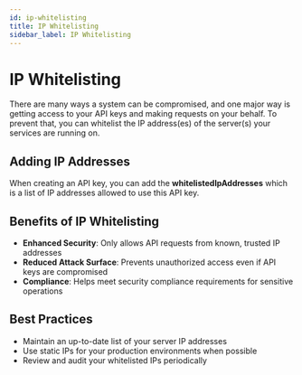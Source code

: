 ```yaml
---
id: ip-whitelisting
title: IP Whitelisting
sidebar_label: IP Whitelisting
---
```


# IP Whitelisting

There are many ways a system can be compromised, and one major way is getting access to your API keys and making requests on your behalf. To prevent that, you can whitelist the IP address(es) of the server(s) your services are running on.


## Adding IP Addresses

When creating an API key, you can add the **whitelistedIpAddresses** which is a list of IP addresses allowed to use this API key.



## Benefits of IP Whitelisting

- **Enhanced Security**: Only allows API requests from known, trusted IP addresses
- **Reduced Attack Surface**: Prevents unauthorized access even if API keys are compromised
- **Compliance**: Helps meet security compliance requirements for sensitive operations

## Best Practices

- Maintain an up-to-date list of your server IP addresses
- Use static IPs for your production environments when possible
- Review and audit your whitelisted IPs periodically
